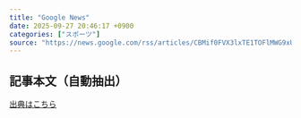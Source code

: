 ```yaml
---
title: "Google News"
date: 2025-09-27 20:46:17 +0900
categories: ["スポーツ"]
source: "https://news.google.com/rss/articles/CBMif0FVX3lxTE1TOFlMWG9xUDNuTUNpcGIwcWpMZF9xT0dvYUVmSVBzZlk0WnVuTktYYmRycWpyLVMzS3pyS2VJdFJ6OGpldTR2Q0lzczdpcFlTSkpuYzM2cEV3UGxnYXZPdUJ0bTBKTGlFakEzdVVUdjE2UHZKVFVCeDNWaW90N00?oc=5"
---
```


## 記事本文（自動抽出）
<body class="y0K44d EA71Tc" id="readabilityBody"></body>

[出典はこちら](https://news.google.com/rss/articles/CBMif0FVX3lxTE1TOFlMWG9xUDNuTUNpcGIwcWpMZF9xT0dvYUVmSVBzZlk0WnVuTktYYmRycWpyLVMzS3pyS2VJdFJ6OGpldTR2Q0lzczdpcFlTSkpuYzM2cEV3UGxnYXZPdUJ0bTBKTGlFakEzdVVUdjE2UHZKVFVCeDNWaW90N00?oc=5)
